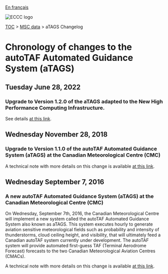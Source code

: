 [En français](changelog_atags_fr.md)

![ECCC logo](../../img_eccc-logo.png)

[TOC](../../readme_en.md) > [MSC data](../readme_en.md) > aTAGS Changelog

# Chronology of changes to the autoTAF Automated Guidance System (aTAGS)

## Tuesday June 28, 2022

### Upgrade to Version 1.2.0 of the aTAGS adapted to the New High Performance Computing Infrastructure.

See details [at this link](../changelog_multisystems_en.md).

## Wednesday November 28, 2018

### Upgrade to Version 1.1.0 of the autoTAF Automated Guidance System (aTAGS) at the Canadian Meteorological Centre (CMC)

A technical note with more details on this change is available [at this link](https://collaboration.cmc.ec.gc.ca/cmc/CMOI/product_guide/docs/tech_notes/technote_atags-110_e.pdf).

## Wednesday September 7, 2016

### A new autoTAF Automated Guidance System (aTAGS) at the Canadian Meteorological Centre (CMC)

On Wednesday, September 7th, 2016, the Canadian Meteorological Centre will implement a new system called the autoTAF Automated Guidance System also known as aTAGS. This system executes hourly to generate aviation sensitive meteorological fields such as probability and intensity of thunderstorms, cloud ceiling height, and visibility, that will ultimately feed a Canadian autoTAF system currently under development. The autoTAF system will provide automated first-guess TAF (Terminal Aerodrome Forecast) forecasts to the two Canadian Meteorological Aviation Centres (CMACs).

A technical note with more details on this change is available [at this link](https://collaboration.cmc.ec.gc.ca/cmc/CMOI/product_guide/docs/tech_notes/technote_atags-100_e.pdf).